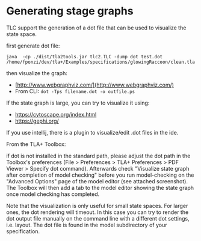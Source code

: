 # Generating stage graphs
TLC support the generation of a dot file that can be used to visualize the state space.

first generate dot file:
```
java  -cp ./dist/tla2tools.jar tlc2.TLC -dump dot test.dot /home/fponzi/dev/tla+/Examples/specifications/glowingRaccoon/clean.tla
```
then visualize the graph: 
 * [http://www.webgraphviz.com/](http://www.webgraphviz.com/)
 * From CLI: `dot -Tps filename.dot -o outfile.ps`

If the state graph is large, you can try to visualize it using:

* https://cytoscape.org/index.html
* https://gephi.org/

If you use intellij, there is a plugin to visualize/edit .dot files in the ide.

From the TLA+ Toolbox:

if dot is not installed in the standard path, please adjust the dot path in the Toolbox's preferences (File > Preferences > TLA+ Preferences > PDF Viewer > Specify dot command). Afterwards check "Visualize state graph after completion of model checking" before you run model-checking on the "Advanced Options" page of the model editor (see attached screenshot). The Toolbox will then add a tab to the model editor showing the state graph once model checking has completed.

Note that the visualization is only useful for small state spaces. For larger ones, the dot rendering will timeout. In this case you can try to render the dot output file manually on the command line with a different dot settings, i.e. layout. The dot file is found in the model subdirectory of your specification. 


